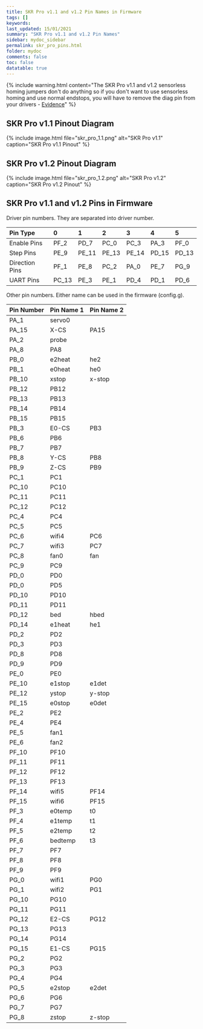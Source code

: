 ```yaml
---
title: SKR Pro v1.1 and v1.2 Pin Names in Firmware
tags: []
keywords: 
last_updated: 15/01/2021
summary: "SKR Pro v1.1 and v1.2 Pin Names"
sidebar: mydoc_sidebar
permalink: skr_pro_pins.html
folder: mydoc
comments: false
toc: false
datatable: true
---
```


{% include warning.html content="The SKR Pro v1.1 and v1.2 sensorless homing jumpers don't do anything so if you don't want to use sensorless homing and use normal endstops, you will have to remove the diag pin from your drivers - [Evidence](https://github.com/bigtreetech/BIGTREETECH-GTR-V1.0/issues/12)" %}

## SKR Pro v1.1 Pinout Diagram

{% include image.html file="skr_pro_1.1.png" alt="SKR Pro v1.1" caption="SKR Pro v1.1 Pinout" %}

## SKR Pro v1.2 Pinout Diagram

{% include image.html file="skr_pro_1.2.png" alt="SKR Pro v1.2" caption="SKR Pro v1.2 Pinout" %}

## SKR Pro v1.1 and v1.2 Pins in Firmware

Driver pin numbers. They are separated into driver number.

<div class="datatable-begin"></div>

|Pin Type|0|1|2|3|4|5|
| :------------- |:-------------|:-------------|:-------------|:-------------|:-------------|:-----|
|Enable Pins|PF_2|PD_7|PC_0|PC_3|PA_3|PF_0|
|Step Pins|PE_9|PE_11|PE_13|PE_14|PD_15|PD_13|
|Direction Pins|PF_1|PE_8|PC_2|PA_0|PE_7|PG_9|
|UART Pins|PC_13|PE_3|PE_1|PD_4|PD_1|PD_6|

<div class="datatable-end"></div>

Other pin numbers. Either name can be used in the firmware (config.g).

<div class="datatable-begin"></div>

|Pin Number|Pin Name 1|Pin Name 2|
| :------------- |:-------------|:-------------|
|PA_1| servo0||
|PA_15| X-CS|PA15|
|PA_2| probe||
|PA_8| PA8||
|PB_0| e2heat|he2|
|PB_1| e0heat|he0|
|PB_10| xstop|x-stop|
|PB_12| PB12||
|PB_13| PB13||
|PB_14| PB14||
|PB_15| PB15||
|PB_3| E0-CS|PB3|
|PB_6| PB6||
|PB_7| PB7||
|PB_8| Y-CS|PB8|
|PB_9| Z-CS|PB9|
|PC_1| PC1||
|PC_10| PC10||
|PC_11| PC11||
|PC_12| PC12||
|PC_4| PC4||
|PC_5| PC5||
|PC_6| wifi4|PC6|
|PC_7| wifi3|PC7|
|PC_8| fan0|fan|
|PC_9| PC9||
|PD_0| PD0||
|PD_0| PD5||
|PD_10| PD10||
|PD_11| PD11||
|PD_12| bed|hbed|
|PD_14| e1heat|he1|
|PD_2| PD2||
|PD_3| PD3||
|PD_8| PD8||
|PD_9| PD9||
|PE_0| PE0||
|PE_10| e1stop|e1det|
|PE_12| ystop|y-stop|
|PE_15| e0stop|e0det|
|PE_2| PE2||
|PE_4| PE4||
|PE_5| fan1||
|PE_6| fan2||
|PF_10| PF10||
|PF_11| PF11||
|PF_12| PF12||
|PF_13| PF13||
|PF_14| wifi5|PF14|
|PF_15| wifi6|PF15|
|PF_3| e0temp|t0|
|PF_4| e1temp|t1|
|PF_5| e2temp|t2|
|PF_6| bedtemp|t3|
|PF_7| PF7||
|PF_8| PF8||
|PF_9| PF9||
|PG_0| wifi1|PG0|
|PG_1| wifi2|PG1|
|PG_10| PG10||
|PG_11| PG11||
|PG_12| E2-CS|PG12|
|PG_13| PG13||
|PG_14| PG14||
|PG_15| E1-CS|PG15|
|PG_2| PG2||
|PG_3| PG3||
|PG_4| PG4||
|PG_5| e2stop|e2det|
|PG_6| PG6||
|PG_7| PG7||
|PG_8| zstop|z-stop|

<div class="datatable-end"></div>